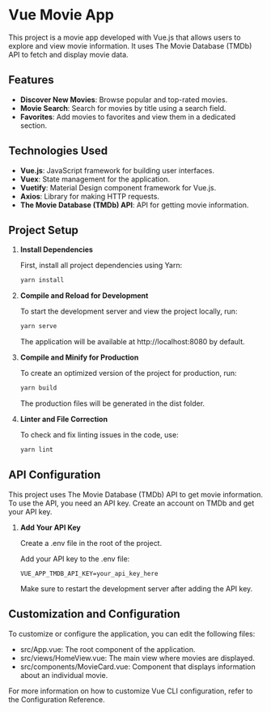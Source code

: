 # Vue Movie App

This project is a movie app developed with Vue.js that allows users to explore and view movie information. It uses The Movie Database (TMDb) API to fetch and display movie data.

## Features

- **Discover New Movies**: Browse popular and top-rated movies.
- **Movie Search**: Search for movies by title using a search field.
- **Favorites**: Add movies to favorites and view them in a dedicated section.

## Technologies Used

- **Vue.js**: JavaScript framework for building user interfaces.
- **Vuex**: State management for the application.
- **Vuetify**: Material Design component framework for Vue.js.
- **Axios**: Library for making HTTP requests.
- **The Movie Database (TMDb) API**: API for getting movie information.

## Project Setup

1. **Install Dependencies**

    First, install all project dependencies using Yarn:

    ```bash
    yarn install
    ```

2. **Compile and Reload for Development**

    To start the development server and view the project locally, run:

    ```bash
    yarn serve
    ```

    The application will be available at http://localhost:8080 by default.

3. **Compile and Minify for Production**

    To create an optimized version of the project for production, run:

    ```bash
    yarn build
    ```

    The production files will be generated in the dist folder.

4. **Linter and File Correction**

    To check and fix linting issues in the code, use:

    ```bash
    yarn lint
    ```

## API Configuration

This project uses The Movie Database (TMDb) API to get movie information. To use the API, you need an API key. Create an account on TMDb and get your API key.

1. **Add Your API Key**

    Create a .env file in the root of the project.

    Add your API key to the .env file:

    ```env
    VUE_APP_TMDB_API_KEY=your_api_key_here
    ```

    Make sure to restart the development server after adding the API key.

## Customization and Configuration

To customize or configure the application, you can edit the following files:

- src/App.vue: The root component of the application.
- src/views/HomeView.vue: The main view where movies are displayed.
- src/components/MovieCard.vue: Component that displays information about an individual movie.

For more information on how to customize Vue CLI configuration, refer to the Configuration Reference.